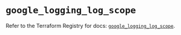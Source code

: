 # `google_logging_log_scope`

Refer to the Terraform Registry for docs: [`google_logging_log_scope`](https://registry.terraform.io/providers/hashicorp/google/6.48.0/docs/resources/logging_log_scope).
